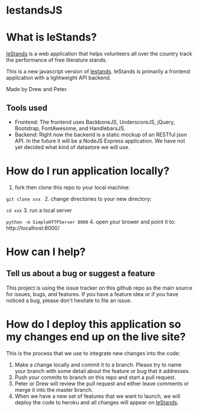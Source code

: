 lestandsJS
==========

# What is leStands?
[leStands](http://lestands.com) is a web application that helps volunteers all over the country track the performance of free literature stands.

This is a new javascript version of [lestands](http://lestands.com). leStands is primarily a frontend application with a lightweight API backend.

Made by Drew and Peter.

## Tools used
* Frontend: The frontend uses BackboneJS, UnderscoreJS, jQuery, Bootstrap, FontAwesome, and HandlebarsJS.
* Backend: Right now the backend is a static mockup of an RESTful json API. In the future it will be a NodeJS Express application. We have not yet decided what kind of datastore we will use.

# How do I run application locally?
1. fork then clone this repo to your local machine:

  `git clone xxx `
2. change directories to your new directory:

  `cd xxx`
3. run a local server

  ` python -m SimpleHTTPServer 8000 `
4. open your brower and point it to: http://localhost:8000/

# How can I help?
## Tell us about a bug or suggest a feature
This project is using the issue tracker on this github repo as the main source for issues, bugs, and features. If you have a feature idea or if you have noticed a bug, please don't hesitate to file an issue.

# How do I deploy this application so my changes end up on the live site?
This is the process that we use to integrate new changes into the code:
1. Make a change locally and commit it to a branch. Please try to name your branch with some detail about the feature or bug that it addresses.
2. Push your commits to branch on this repo and start a pull request.
3. Peter or Drew will review the pull request and either leave comments or merge it into the master branch.
4. When we have a new set of features that we want to launch, we will deploy the code to heroku and all changes will appear on [leStands](http://leStands.com).
